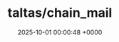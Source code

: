 ---
title: "taltas/chain_mail"
link: "https://github.com/taltas/chain_mail"
date: "2025-10-01 00:00:48 +0000"
description: "ChainMail is a Ruby gem for reliable email delivery. It lets Rails apps send transactional emails through multiple providers with automatic failover, ensuring your messages get delivered even if one service fails."
category: "github"
---